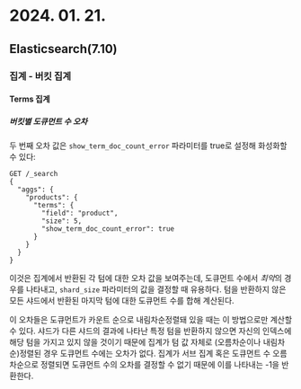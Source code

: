 # 2024. 01. 21.

## Elasticsearch(7.10)

### 집계 - 버킷 집계

#### Terms 집계

##### 버킷별 도큐먼트 수 오차

두 번째 오차 값은 `show_term_doc_count_error` 파라미터를 true로 설정해 화성화할 수 있다:

```http
GET /_search
{
  "aggs": {
    "products": {
      "terms": {
        "field": "product",
        "size": 5,
        "show_term_doc_count_error": true
      }
    }
  }
}
```

이것은 집계에서 반환된 각 텀에 대한 오차 값을 보여주는데, 도큐먼트 수에서 *최악*의 경우를 나타내고, `shard_size` 파라미터의 값을 결정할 때 유용하다. 텀을 반환하지 않은 모든 샤드에서 반환된 마지막 텀에 대한 도큐먼트 수를 합해 계산된다.

이 오차들은 도큐먼트가 카운트 순으로 내림차순정렬돼 있을 때는 이 방법으로만 계산할 수 있다. 샤드가 다른 샤드의 결과에 나타난 특정 텀을 반환하지 않으면 자신의 인덱스에 해당 텀을 가지고 있지 않을 것이기 때문에 집계가 텀 값 자체로 (오름차순이나 내림차순)정렬된 경우 도큐먼트 수에는 오차가 없다. 집계가 서브 집계 혹은 도큐먼트 수 오름차순으로 정렬되면 도큐먼트 수의 오차를 결정할 수 없기 때문에 이를 나타내는 -1을 반환한다.